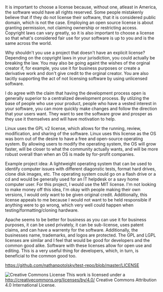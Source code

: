 It is important to choose a license because, without one, atleast in America, the software would have all rights reserved.  Some people mistakenly believe that if they do not license their software, that it is considered public domain, which is not the case.  Employing an open source license is about granting permission, not claiming ownership or restricting access.  Copyright laws can vary greatly, so it is also important to choose a license so that what's considered fair use for your software is up to you and is the same across the world.

Why shouldn't you use a project that doesn't have an explicit license?  Depending on the copyright laws in your jurisdiction, you could actually be breaking the law.  You may also be going againt the wishes of the orginal creator if, for example, you use it for business purposes or create a derivative work and don't give credit to the orginal creator.  You are also tacitly supporting the act of not licensing software by using unlicensed software.

I do agree with the claim that having the development process open is generally superior to a centralized development process.  By utilzing the base of people who use your product, people who have a vested interest in your software, you can more quickly make changes and follow the direction that your users want.  They want to see the software grow and prosper as they use it themselves and will have motivation to help.

Linux uses the GPL v2 license, which allows for the running, review, modification, and sharing of the software.  Linux uses this license as the OS was born out of the desire to have a free and open-source operating system.  By allowing users to modify the operating system, the OS will grow faster, will be closer to what the community actually wants, and will be more robust overall than when an OS is made by for-profit companies.

Example project idea: A lightweight operating system that can be used to identify computer issues with different diagonstic tests, format hard drives, clone disk images, etc.  The operating system could go on a flash drive or a cd and would be generally used for an IT helpdesk or a savy home computer user.  For this project, I would use the MIT license.  I'm not looking to make money off this idea, I'm okay with people making their own versions, I would only want to be given original credit.  Additionally, this license appeals to me because I would not want to be held responsible if anything were to go wrong, which very well could happen when testing/formatting/cloning hardware.

Apache seems to be better for business as you can use it for business purposes, it can be used privately, it can be sub-license, uses patent claims, and can have a warrenty for the software.  Additionally, the businesses name, trademarks, and logos are protected.  The GPL and LGPL licenses are similar and I feel that would be good for developers and the common good alike.  Software with these licenses allow for open use and editing.  This is a very useful thing for developers, which, in turn, is beneficial to the common good too.

https://github.com/nathanpotolsky/test-repo/blob/master/LICENSE

![Creative Commons License](https://i.creativecommons.org/l/by/4.0/88x31.png) This work is licensed under a http://creativecommons.org/licenses/by/4.0/ Creative Commons Attribution 4.0 International License.
